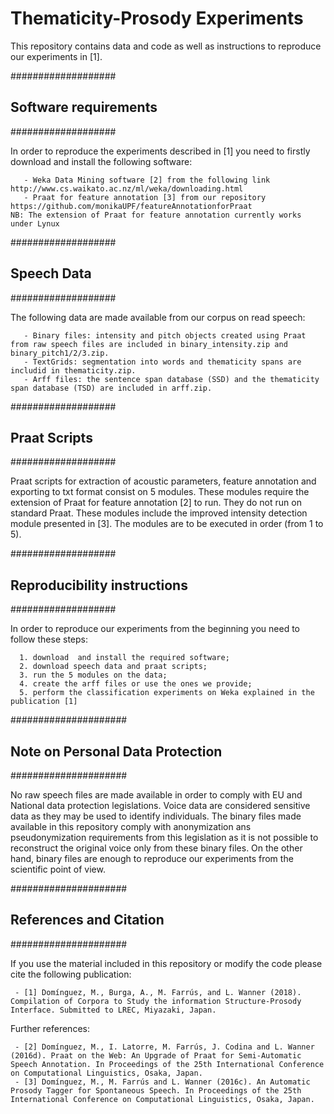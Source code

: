 # Thematicity-Prosody Experiments
This repository contains data and code as well as instructions to reproduce our experiments in [1].

###################
## Software requirements
###################

In order to reproduce the experiments described in [1] you need to firstly download and install the following software:

       - Weka Data Mining software [2] from the following link http://www.cs.waikato.ac.nz/ml/weka/downloading.html
       - Praat for feature annotation [3] from our repository https://github.com/monikaUPF/featureAnnotationforPraat
    NB: The extension of Praat for feature annotation currently works under Lynux

###################
## Speech Data
###################

The following data are made available from our corpus on read speech:

       - Binary files: intensity and pitch objects created using Praat from raw speech files are included in binary_intensity.zip and binary_pitch1/2/3.zip.
       - TextGrids: segmentation into words and thematicity spans are includid in thematicity.zip.
       - Arff files: the sentence span database (SSD) and the thematicity span database (TSD) are included in arff.zip.
	
###################
## Praat Scripts
###################

Praat scripts for extraction of acoustic parameters, feature annotation and exporting to txt format consist on 5 modules.
These modules require the extension of Praat for feature annotation [2] to run. They do not run on standard Praat. These modules include the improved intensity detection module presented in [3]. The modules are to be executed in order (from 1 to 5).

###################
## Reproducibility instructions
###################

In order to reproduce our experiments from the beginning you need to follow these steps:

      1. download  and install the required software;
      2. download speech data and praat scripts;
      3. run the 5 modules on the data;
      4. create the arff files or use the ones we provide;
      5. perform the classification experiments on Weka explained in the publication [1]

#####################
## Note on Personal Data Protection
#####################

No raw speech files are made available in order to comply with EU and National data protection legislations. Voice data are considered sensitive data as they may be used to identify individuals. The binary files made available in this repository comply with anonymization ans pseudonymization requirements from this legislation as it is not possible to reconstruct the original voice only from these binary files. On the other hand, binary files are enough to reproduce our experiments from the scientific point of view. 

#####################
## References and Citation
#####################

If you use the material included in this repository or modify the code please cite the following publication:

     - [1] Domínguez, M., Burga, A., M. Farrús, and L. Wanner (2018). Compilation of Corpora to Study the information Structure-Prosody Interface. Submitted to LREC, Miyazaki, Japan.

Further references:

     - [2] Domínguez, M., I. Latorre, M. Farrús, J. Codina and L. Wanner (2016d). Praat on the Web: An Upgrade of Praat for Semi-Automatic Speech Annotation. In Proceedings of the 25th International Conference on Computational Linguistics, Osaka, Japan.
     - [3] Domínguez, M., M. Farrús and L. Wanner (2016c). An Automatic Prosody Tagger for Spontaneous Speech. In Proceedings of the 25th International Conference on Computational Linguistics, Osaka, Japan.
  
